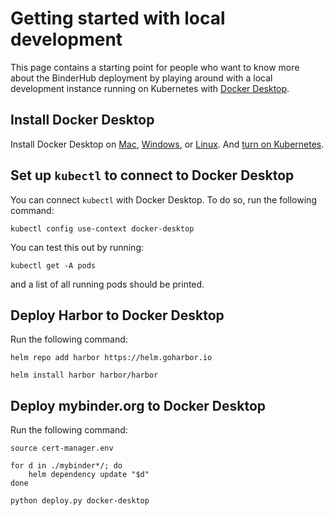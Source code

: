 # Getting started with local development

This page contains a starting point for people who want to know more about the BinderHub deployment by playing around with a local development instance running on Kubernetes with [Docker Desktop](https://docs.docker.com/desktop/).

## Install Docker Desktop

Install Docker Desktop on [Mac](https://docs.docker.com/desktop/setup/install/mac-install/), [Windows](https://docs.docker.com/desktop/setup/install/windows-install/), or [Linux](https://docs.docker.com/desktop/setup/install/linux/). And [turn on Kubernetes](https://docs.docker.com/desktop/features/kubernetes/#install-and-turn-on-kubernetes).

## Set up `kubectl` to connect to Docker Desktop

You can connect `kubectl` with Docker Desktop.
To do so, run the following command:

```
kubectl config use-context docker-desktop
```

You can test this out by running:

```
kubectl get -A pods
```

and a list of all running pods should be printed.

## Deploy Harbor to Docker Desktop

Run the following command:

```
helm repo add harbor https://helm.goharbor.io
```

```
helm install harbor harbor/harbor
```

## Deploy mybinder.org to Docker Desktop

Run the following command:

```
source cert-manager.env
```

```
for d in ./mybinder*/; do
    helm dependency update "$d"
done
```

```
python deploy.py docker-desktop
```